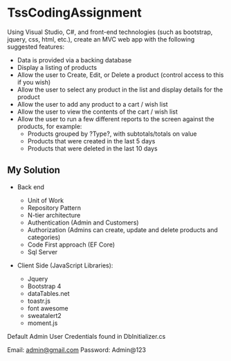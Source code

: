 # TssCodingAssignment

Using Visual Studio, C#, and front-end technologies (such as bootstrap, jquery, css, html, etc.), create an MVC web app with the following suggested features:
*	Data is provided via a backing database
*	Display a listing of products
*	Allow the user to Create, Edit, or Delete a product (control access to this if you wish)
*	Allow the user to select any product in the list and display details for the product
*	Allow the user to add any product to a cart / wish list
*	Allow the user to view the contents of the cart / wish list
* Allow the user to run a few different reports to the screen against the products, for example: 
  * Products grouped by ?Type?, with subtotals/totals on value
  * Products that were created in the last 5 days
  * Products that were deleted in the last 10 days


## My Solution

* Back end
  * Unit of Work
  * Repository Pattern
  * N-tier architecture 
  * Authentication (Admin and Customers)
  * Authorization (Admins can create, update and delete products and categories)
  * Code First approach (EF Core)
  * Sql Server

* Client Side (JavaScript Libraries): 
  * Jquery
  * Bootstrap 4
  * dataTables.net
  * toastr.js
  * font awesome
  * sweatalert2
  * moment.js

Default Admin User Credentials found in DbInitializer.cs

Email: admin@gmail.com
Password: Admin@123


